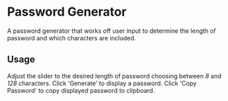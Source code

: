 # Password Generator

A password generator that works off user input to determine the length of password and which characters are included.

## Usage
Adjust the slider to the desired length of password choosing between *8* and *128* characters.  Click 'Generate' to display a password.
Click 'Copy Password' to copy displayed password to clipboard.
